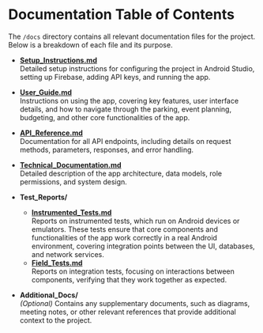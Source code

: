 # Documentation Table of Contents

The `/docs` directory contains all relevant documentation files for the project. Below is a breakdown of each file and its purpose.

- **[Setup_Instructions.md](docs/CS4360_Setup_Instructions.md)**  
  Detailed setup instructions for configuring the project in Android Studio, setting up Firebase, adding API keys, and running the app.

- **[User_Guide.md](docs/User_Guide.md)**  
  Instructions on using the app, covering key features, user interface details, and how to navigate through the parking, event planning, budgeting, and other core functionalities of the app.

- **[API_Reference.md](docs/API_Reference.md)**  
  Documentation for all API endpoints, including details on request methods, parameters, responses, and error handling.

- **[Technical_Documentation.md](docs/Technical_Documentation.md)**  
  Detailed description of the app architecture, data models, role permissions, and system design.

- **Test_Reports/**
  - **[Instrumented_Tests.md](docs/Test_Reports/Instrumented_Tests.md)**  
    Reports on instrumented tests, which run on Android devices or emulators. These tests ensure that core components and functionalities of the app work correctly in a real Android environment, covering integration points between the UI, databases, and network services.
  - **[Field_Tests.md](docs/Test_Reports/Field_Tests.md)**  
    Reports on integration tests, focusing on interactions between components, verifying that they work together as expected.

- **Additional_Docs/**  
  *(Optional)* Contains any supplementary documents, such as diagrams, meeting notes, or other relevant references that provide additional context to the project.